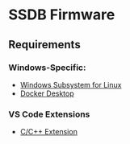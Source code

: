 # SSDB Firmware

## Requirements

### Windows-Specific:
- [Windows Subsystem for Linux](https://learn.microsoft.com/en-us/windows/wsl/install)
- [Docker Desktop](https://docs.docker.com/desktop/install/windows-install/)

### VS Code Extensions
- [C/C++ Extension](https://github.com/microsoft/vscode-cpptools)